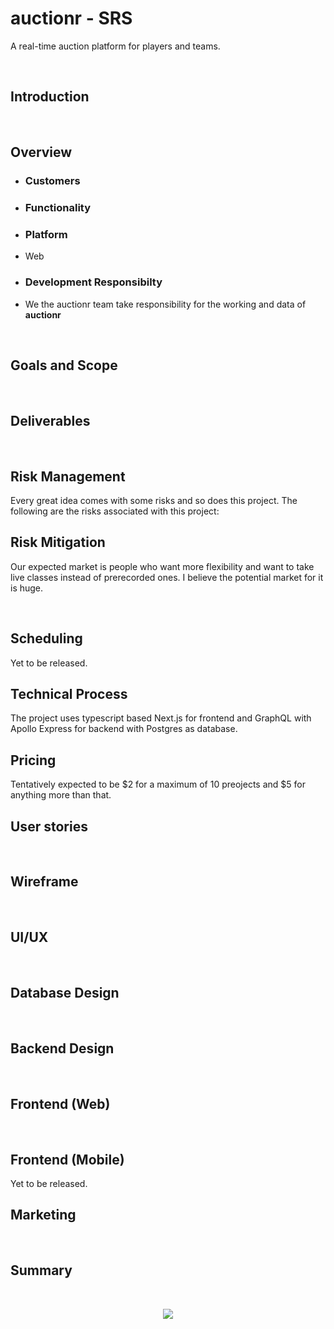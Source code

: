 # **auctionr** - SRS
A real-time auction platform for players and teams.

<br/> 

## Introduction

<br/> 

## Overview

- ### Customers
 
- ### Functionality

- ### Platform
 - Web
 
- ### Development Responsibilty
 - We the auctionr team take responsibility for the working and data of **auctionr**

<br/> 

## Goals and Scope


<br/> 

## Deliverables

<br/> 

## Risk Management
Every great idea comes with some risks and so does this project. The following are the risks associated with this project:


## Risk Mitigation
Our expected market is people who want more flexibility and want to take live classes instead of prerecorded ones. I believe the potential market for it is huge.


<br/> 

## Scheduling
Yet to be released.
<br/> 

## Technical Process
The project uses typescript based Next.js for frontend and GraphQL with Apollo Express for backend with Postgres as database.
<br/> 


## Pricing
Tentatively expected to be $2 for a maximum of 10 preojects and $5 for anything more than that.
<br/> 

## User stories

<br/> 

## Wireframe

<br/> 

## UI/UX

<br/> 

## Database Design

<br/>

## Backend Design

<br/> 

## Frontend (Web)

<br/> 

## Frontend (Mobile)
Yet to be released.
<br/> 

## Marketing

<br/> 

## Summary

<br/> 
<p align="center"><img src="https://forthebadge.com/images/badges/built-with-love.svg"/>
